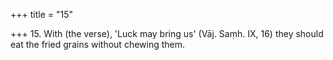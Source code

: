 +++
title = "15"

+++
15. With (the verse), 'Luck may bring us' (Vāj. Saṃh. IX, 16) they should eat the fried grains without chewing them.
